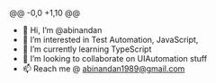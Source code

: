 @@ -0,0 +1,10 @@
- 👋 Hi, I’m @abinandan
- 👀 I’m interested in Test Automation, JavaScript,
- 🌱 I’m currently learning TypeScript
- 💞️ I’m looking to collaborate on UIAutomation stuff
- 📫 Reach me @ abinandan1989@gmail.com

<!---
abinandan-qa/abinandan-qa is a ✨ special ✨ repository because its `README.md` (this file) appears on your GitHub profile.
You can click the Preview link to take a look at your changes.
--->
